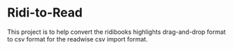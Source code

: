 # Ridi-to-Read

This project is to help convert the ridibooks highlights drag-and-drop format to csv format for the readwise csv import format.
